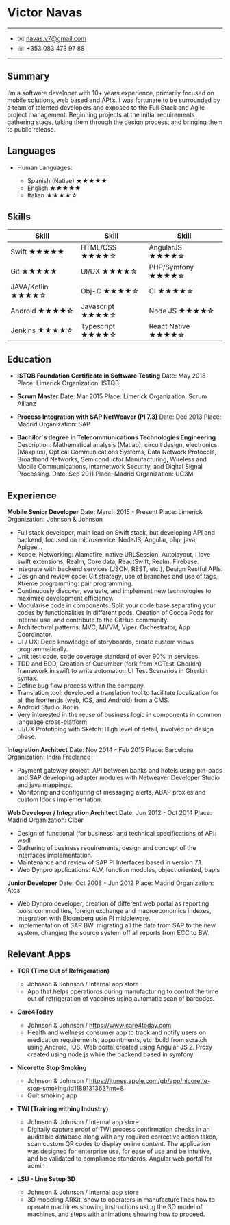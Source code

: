 Victor Navas
============

----------------------------
* ✉️ navas.v7@gmail.com
* ☏ +353 083 473 97 88
----------------------------

Summary
---------
I’m a software developer with 10+ years experience, primarily focused on mobile solutions, 
web based and API’s. I was fortunate to be surrounded by a team of talented developers and 
exposed to the Full Stack and Agile project management. Beginning projects at the initial 
requirements gathering stage, taking them through the design process, and bringing them to 
public release.

Languages
---------
* Human Languages:

     * Spanish (Native) ★★★★★
     * English ★★★★★
     * Italian ★★★★☆

Skills
---------

| Skill             | Skill            | Skill              |
| ----------------- | ---------------- | ------------------ | 
| Swift ★★★★★       | HTML/CSS ★★★★☆   | AngularJS ★★★★☆    |
| Git ★★★★★         | UI/UX ★★★★☆      | PHP/Symfony ★★★★☆  |
| JAVA/Kotlin ★★★★☆ | Obj-C ★★★★☆      | CI ★★★★☆           |
| Android ★★★★☆     | Javascript ★★★★☆ | Node JS ★★★★☆      |
| Jenkins ★★★★☆     | Typescript ★★★★☆ | React Native ★★★★☆ |


Education
---------

* **ISTQB Foundation Certificate in Software Testing**
Date: May 2018
Place: Limerick
Organization: ISTQB

* **Scrum Master**
Date: Mar 2015
Place: Limerick
Organization: Scrum Allianz

* **Process Integration with SAP NetWeaver (PI 7.3)**
Date: Dec 2013
Place: Madrid
Organization: SAP

* **Bachilor´s degree in Telecommunications Technologies Engineering**
Description: Mathematical analysis (Matlab), circuit design, electronics (Maxplus), 
Optical Communications Systems, Data Network Protocols, Broadband Networks, 
Semiconductor Manufacturing, Wireless and Mobile Communications, Internetwork Security, 
and Digital Signal Processing.
Date: Sep 2011
Place: Madrid
Organization: UC3M


Experience
----------

**Mobile Senior Developer**
Date: March 2015 - Present
Place: Limerick
Organization: Johnson & Johnson

* Full stack developer, main lead on Swift stack, but developing API and backend, focused on microservice: NodeJS, Angular, php, java, Apigee...
* Xcode, Networking: Alamofire, native URLSession. Autolayout, I love swift extensions, Realm, Core data, ReactSwift, Realm, Firebase.
* Integrate with backend services (JSON, REST, etc.), Design Restful APIs.
* Design and review code: Git strategy, use of branches and use of tags, Xtreme programming: pair programming.
* Continuously discover, evaluate, and implement new technologies to maximize development efficiency.
* Modularise code in components: Split your code base separating your codes by functionalities in different pods. Creation of Cocoa Pods for internal use, and contribute to the GitHub community.
* Architectural patterns: MVC, MVVM, Viper. Orchestrator, App Coordinator.
* UI / UX: Deep knowledge of storyboards, create custom views programmatically.
* Unit test code, code coverage standard of over 90% in services.
* TDD and BDD, Creation of Cucumber (fork from XCTest-Gherkin) framework in swift to write automation UI Test Scenarios in Gherkin syntax.
* Define bug flow process within the company.
* Translation tool: developed a translation tool to facilitate localization for all the frontends (web, iOS, and Android) from a CMS.
* Android Studio: Kotlin
* Very interested in the reuse of business logic in components in common language cross-platform
* UI/UX Prototiping with Sketch: High level of detail, involved on design phase.


**Integration Architect**
Date: Nov 2014 - Feb 2015
Place: Barcelona
Organization: Indra Freelance

* Payment gateway project: API between banks and hotels using pin-pads and SAP developing adapter modules with Netweaver Developer Studio and java mappings.
* Monitoring and configuring of messaging alerts, ABAP proxies and custom Idocs implementation.


**Web Developer / Integration Architect**
Date: Jun 2012 - Oct 2014
Place: Madrid
Organization: Ciber

* Design of functional (for business) and technical specifications of API: wsdl
* Gathering of business requirements, design and concept of the interfaces implementation.
* Maintenance and review of SAP PI Interfaces based in version 7.1.
* Web Dynpro applications: ALV, function modules, object oriented, bapis

**Junior Developer**
Date: Oct 2008 - Jun 2012
Place: Madrid
Organization: Atos

* Web Dynpro developer, creation of different web portal as reporting tools: commodities, foreign exchange and macroeconomics indexes, integration with Bloomberg usin PI middleware.
* Implementation of SAP BW: migrating all the data from SAP to the new system, changing the source system off all reports from ECC to BW.



Relevant Apps
--------------------

* **TOR (Time Out of Refrigeration)**
    * Johnson & Johnson / Internal app store
    * App that helps operatioros during manufacturing to control the time out of refrigeration of vaccines using automatic scan of barcodes.

* **Care4Today**
    * Johnson & Johnson / https://www.care4today.com
    * Health and wellness consumer app to track and notify users on medication requirements, appointments, etc. build from scratch using Android, IOS. Web portal created using Angular JS 2. Proxy created using node.js while the backend based in symfony.

* **Nicorette Stop Smoking**
    * Johnson & Johnson / https://itunes.apple.com/gb/app/nicorette-stop-smoking/id1189131363?mt=8
    * Quit smoking app

* **TWI (Training withing Industry)**
    * Johnson & Johnson / Internal app store
    * Digitally capture proof of TWI process confirmation checks in an auditable database along with any required corrective action taken, scan custom QR codes to display online content. The application was designed for enterprise use, for ease of use and be intuitive, and be validated to compliance standards. Angular web portal for admin

* **LSU - Line Setup 3D**
    * Johnson & Johnson / Internal app store
    * 3D modeling ARKit, show to operators in manufacture lines how to operate machines showing instructions using the 3D model of machines, and steps with animations showing how to proceed.
